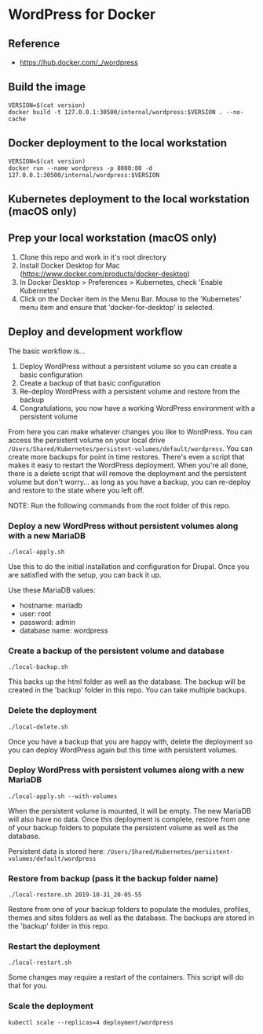 # WordPress for Docker

## Reference
- https://hub.docker.com/_/wordpress

## Build the image
~~~
VERSION=$(cat version)
docker build -t 127.0.0.1:30500/internal/wordpress:$VERSION . --no-cache
~~~

## Docker deployment to the local workstation

~~~
VERSION=$(cat version)
docker run --name wordpress -p 8080:80 -d 127.0.0.1:30500/internal/wordpress:$VERSION
~~~

## Kubernetes deployment to the local workstation (macOS only)

## Prep your local workstation (macOS only)
1. Clone this repo and work in it's root directory
1. Install Docker Desktop for Mac (https://www.docker.com/products/docker-desktop)
1. In Docker Desktop > Preferences > Kubernetes, check 'Enable Kubernetes'
1. Click on the Docker item in the Menu Bar. Mouse to the 'Kubernetes' menu item and ensure that 'docker-for-desktop' is selected.


## Deploy and development workflow
The basic workflow is... 
1. Deploy WordPress without a persistent volume so you can create a basic configuration
1. Create a backup of that basic configuration
1. Re-deploy WordPress with a persistent volume and restore from the backup
1. Congratulations, you now have a working WordPress environment with a persistent volume

From here you can make whatever changes you like to WordPress.  You can access the persistent volume on your local drive `/Users/Shared/Kubernetes/persistent-volumes/default/wordpress`.  You can create more backups for point in time restores.  There's even a script that makes it easy to restart the WordPress deployment.  When you're all done, there is a delete script that will remove the deployment and the persistent volume but don't worry... as long as you have a backup, you can re-deploy and restore to the state where you left off.


NOTE: Run the following commands from the root folder of this repo.

### Deploy a new WordPress without persistent volumes along with a new MariaDB
~~~
./local-apply.sh
~~~

Use this to do the initial installation and configuration for Drupal.  Once you are satisfied with the setup, you can back it up.


Use these MariaDB values:
- hostname: mariadb
- user: root
- password: admin
- database name: wordpress


### Create a backup of the persistent volume and database
~~~
./local-backup.sh
~~~

This backs up the html folder as well as the database. The backup will be created in the 'backup' folder in this repo. You can take multiple backups.


### Delete the deployment
~~~
./local-delete.sh
~~~

Once you have a backup that you are happy with, delete the deployment so you can deploy WordPress again but this time with persistent volumes.


### Deploy WordPress with persistent volumes along with a new MariaDB
~~~
./local-apply.sh --with-volumes
~~~

When the persistent volume is mounted, it will be empty.  The new MariaDB will also have no data.  Once this deployment is complete, restore from one of your backup folders to populate the persistent volume as well as the database.


Persistent data is stored here: `/Users/Shared/Kubernetes/persistent-volumes/default/wordpress`


### Restore from backup (pass it the backup folder name)
~~~
./local-restore.sh 2019-10-31_20-05-55
~~~

Restore from one of your backup folders to populate the modules, profiles, themes and sites folders as well as the database.  The backups are stored in the 'backup' folder in this repo.


### Restart the deployment
~~~
./local-restart.sh
~~~

Some changes may require a restart of the containers.  This script will do that for you.


### Scale the deployment
~~~
kubectl scale --replicas=4 deployment/wordpress
~~~

